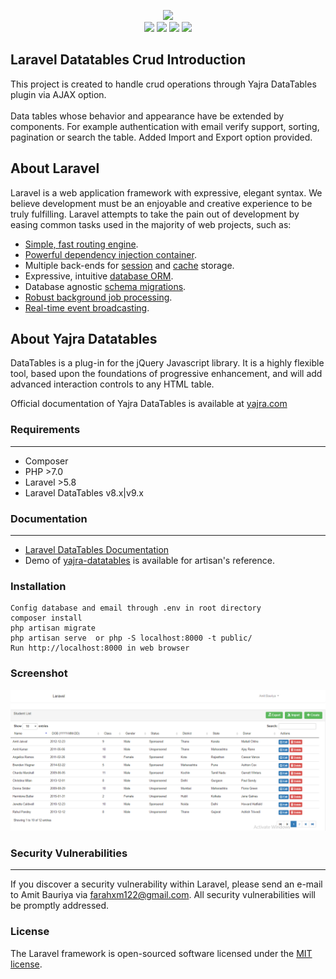<p align="center"><img src="https://laravel.com/assets/img/components/logo-laravel.svg"><br>
<img src="https://img.shields.io/badge/laravel-5.8-orange.svg"> <img src="https://img.shields.io/badge/yajra-9.x-blueviolet.svg"> <img src="https://img.shields.io/badge/license-MIT-blue.svg"> <img src="https://img.shields.io/badge/build-passing-green.svg"></p>

## Laravel Datatables Crud Introduction

<p>This project is created to handle crud operations through Yajra DataTables plugin via AJAX option.<br><br>
Data tables whose behavior and appearance have be extended by components. For example authentication with email verify support, sorting, pagination or search the table. Added Import and Export option provided. </p>

## About Laravel

Laravel is a web application framework with expressive, elegant syntax. We believe development must be an enjoyable and creative experience to be truly fulfilling. Laravel attempts to take the pain out of development by easing common tasks used in the majority of web projects, such as:

- [Simple, fast routing engine](https://laravel.com/docs/routing).
- [Powerful dependency injection container](https://laravel.com/docs/container).
- Multiple back-ends for [session](https://laravel.com/docs/session) and [cache](https://laravel.com/docs/cache) storage.
- Expressive, intuitive [database ORM](https://laravel.com/docs/eloquent).
- Database agnostic [schema migrations](https://laravel.com/docs/migrations).
- [Robust background job processing](https://laravel.com/docs/queues).
- [Real-time event broadcasting](https://laravel.com/docs/broadcasting).

## About Yajra Datatables


DataTables is a plug-in for the jQuery Javascript library. It is a highly flexible tool, based upon the foundations of progressive enhancement, and will add advanced interaction controls to any HTML table.

Official documentation of Yajra DataTables is available at [yajra.com](http://yajrabox.com/docs/laravel-datatables)

### Requirements

------------

- Composer
- PHP >7.0
- Laravel >5.8
- Laravel DataTables v8.x|v9.x

### Documentation

------------

- [Laravel DataTables Documentation](http://yajrabox.com/docs/laravel-datatables)
- Demo of [yajra-datatables](http://datatables.yajrabox.com/) is available for artisan's reference.

### Installation

	Config database and email through .env in root directory
	composer install
    php artisan migrate
    php artisan serve  or php -S localhost:8000 -t public/
	Run http://localhost:8000 in web browser

### Screenshot
[![Screenshot](https://github.com/amitbauriya/laravel-datatables-crud/blob/master/screenshot.png?raw=true "Screenshot")](https://github.com/amitbauriya/laravel-datatables-crud/blob/master/screenshot.png?raw=true "Screenshot")

### Security Vulnerabilities

------------



If you discover a security vulnerability within Laravel, please send an e-mail to Amit Bauriya via [farahxm122@gmail.com](mailto:farahxm122@gmail.com). All security vulnerabilities will be promptly addressed.

### License

The Laravel framework is open-sourced software licensed under the [MIT license](https://opensource.org/licenses/MIT).
